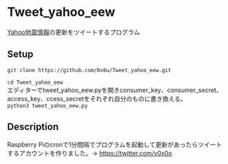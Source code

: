 # Tweet_yahoo_eew
[Yahoo地震情報](https://typhoon.yahoo.co.jp/weather/earthquake/)の更新をツイートするプログラム
## Setup
```git clone https://github.com/0x0u/Tweet_yahoo_eew.git```<div>
```cd Tweet_yahoo_eew```<div>
エディターでtweet_yahoo_eew.pyを開きconsumer_key、consumer_secret、access_key、ccess_secretをそれぞれ自分のものに書き換える。<div>
```python3 tweet_yahoo_eew.py```
## Description
Raspberry Piのcronで1分間隔でプログラムを起動して更新があったらツイートするアカウントを作りました。→ https://twitter.com/v0x0o
